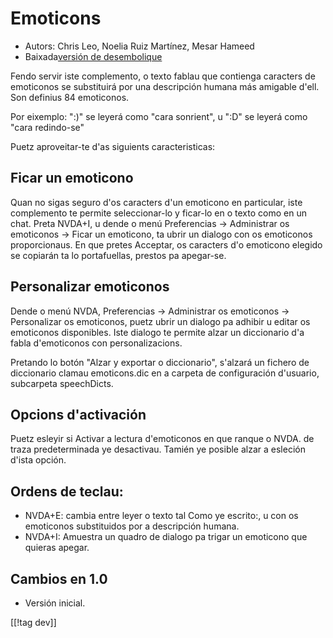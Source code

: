 # Emoticons #

* Autors: Chris Leo, Noelia Ruiz Martínez, Mesar Hameed
* Baixada[versión de desembolique][1]

Fendo servir iste complemento, o texto fablau que contienga caracters de
emoticonos se substituirá por una descripción humana más amigable d'ell.
Son definius 84 emoticonos.

Por eixemplo: ":)" se leyerá como "cara sonrient", u ":D" se leyerá como
"cara redindo-se"

Puetz aproveitar-te d'as siguients caracteristicas:

## Ficar un emoticono ##

Quan no sigas seguro d'os caracters d'un emoticono en particular, iste complemento te permite seleccionar-lo y ficar-lo en o texto como en un chat.
Preta NVDA+I, u dende o menú Preferencias -> Administrar os emoticonos -> Ficar un emoticono, ta ubrir un dialogo 
con os emoticonos proporcionaus.
En que pretes Acceptar, os caracters d'o emoticono elegido se copiarán ta lo portafuellas, prestos pa apegar-se.


## Personalizar emoticonos ##

Dende o menú NVDA, Preferencias -> Administrar os emoticonos -> Personalizar os emoticonos, puetz ubrir un dialogo pa adhibir u editar os emoticonos disponibles.
Iste dialogo te permite alzar un diccionario d'a fabla d'emoticonos con personalizacions.

Pretando lo botón "Alzar y exportar o diccionario", s'alzará un fichero de
diccionario clamau emoticons.dic en a carpeta de configuración d'usuario,
subcarpeta speechDicts.


## Opcions d'activación ##

Puetz esleyir si Activar a lectura d'emoticonos en que ranque o NVDA. de
traza predeterminada ye desactivau.  Tamién ye posible alzar a esleción
d'ista opción.

## Ordens de teclau: ##

*	NVDA+E: cambia entre leyer o texto tal Como ye escrito:, u con os
  emoticonos substituidos por a descripción humana.
*	NVDA+I: Amuestra un quadro de dialogo pa trigar un emoticono que quieras
  apegar.

## Cambios en 1.0 ##

* Versión inicial.
 
[[!tag dev]]

[1]: http://addons.nvda-project.org/files/get.php?file=emo-dev
